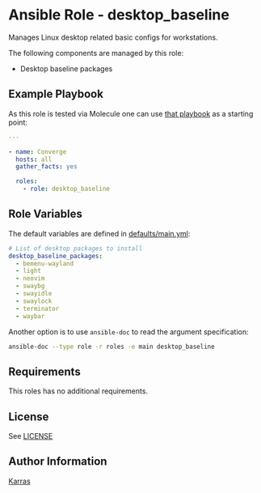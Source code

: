 # Ansible Role - desktop\_baseline

Manages Linux desktop related basic configs for workstations.

The following components are managed by this role:

* Desktop baseline packages

## Example Playbook

As this role is tested via Molecule one can use [that
playbook](./molecule/default/converge.yml) as a starting point:

```yaml
---

- name: Converge
  hosts: all
  gather_facts: yes

  roles:
    - role: desktop_baseline
```

## Role Variables

The default variables are defined in [defaults/main.yml](./defaults/main.yml):

```yaml
# List of desktop packages to install
desktop_baseline_packages:
  - bemenu-wayland
  - light
  - neovim
  - swaybg
  - swayidle
  - swaylock
  - terminator
  - waybar
```

Another option is to use `ansible-doc` to read the argument specification:

```sh
ansible-doc --type role -r roles -e main desktop_baseline
```

## Requirements

This roles has no additional requirements.

## License

See [LICENSE](./LICENSE)

## Author Information

[Karras](https://github.com/karras)

